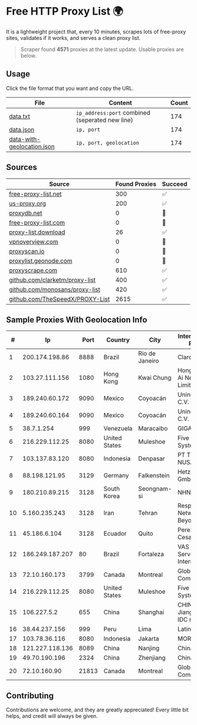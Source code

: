 
# Free HTTP Proxy List 🌍

It is a lightweight project that, every 10 minutes, scrapes lots of free-proxy sites, validates if it works, and serves a clean proxy list.


> Scraper found **4571** proxies at the latest update. Usable proxies are below.

## Usage

Click the file format that you want and copy the URL.


|File|Content|Count|
|----|-------|-----|
|[data.txt](https://raw.githubusercontent.com/themiralay/Proxy-List-World/master/data.txt)|`ip_address:port` combined (seperated new line)|174|
|[data.json](https://raw.githubusercontent.com/themiralay/Proxy-List-World/master/data.json)|`ip, port`|174|
|[data-with-geolocation.json](https://raw.githubusercontent.com/themiralay/Proxy-List-World/master/data-with-geolocation.json)|`ip, port, geolocation`|174|

## Sources

|Source|Found Proxies|Succeed|
|------|-------------|-------|
|[free-proxy-list.net](https://free-proxy-list.net)|300|✅|
|[us-proxy.org](https://www.us-proxy.org)|200|✅|
|[proxydb.net](http://proxydb.net)|0|🚫|
|[free-proxy-list.com](https://free-proxy-list.com/?page=&port=&type%5B%5D=http&type%5B%5D=https&up_time=0&search=Search)|0|🚫|
|[proxy-list.download](https://www.proxy-list.download/HTTP)|26|✅|
|[vpnoverview.com](https://vpnoverview.com/privacy/anonymous-browsing/free-proxy-servers)|0|🚫|
|[proxyscan.io](https://www.proxyscan.io)|0|🚫|
|[proxylist.geonode.com](https://proxylist.geonode.com/api/proxy-list?limit=300&page=1&sort_by=lastChecked&sort_type=desc&protocols=http,https)|0|🚫|
|[proxyscrape.com](https://api.proxyscrape.com/v2/?request=displayproxies&protocol=http&timeout=10000&country=all&ssl=all&anonymity=all)|610|✅|
|[github.com/clarketm/proxy-list](https://raw.githubusercontent.com/clarketm/proxy-list/master/proxy-list-raw.txt)|400|✅|
|[github.com/monosans/proxy-list](https://raw.githubusercontent.com/monosans/proxy-list/main/proxies/http.txt)|420|✅|
|[github.com/TheSpeedX/PROXY-List](https://raw.githubusercontent.com/TheSpeedX/PROXY-List/master/http.txt)|2615|✅|


## Sample Proxies With Geolocation Info

|#|Ip|Port|Country|City|Internet Service Provider|
|-|--|----|-------|----|-------------------------|
|1|200.174.198.86|8888|Brazil|Rio de Janeiro|Claro S.A|
|2|103.27.111.156|1080|Hong Kong|Kwai Chung|Hong Kong San Ai Net Int'l Limited|
|3|189.240.60.172|9090|Mexico|Coyoacán|Uninet S.A. de C.V.|
|4|189.240.60.164|9090|Mexico|Coyoacán|Uninet S.A. de C.V.|
|5|38.7.1.254|999|Venezuela|Maracaibo|GIGAPOP, C.A.|
|6|216.229.112.25|8080|United States|Muleshoe|Five Area Systems, LLC|
|7|103.137.83.120|8080|Indonesia|Denpasar|PT TELIO INTI NUSA|
|8|88.198.121.95|3129|Germany|Falkenstein|Hetzner Online GmbH|
|9|180.210.89.215|3128|South Korea|Seongnam-si|NHNCLOUD|
|10|5.160.235.243|3128|Iran|Tehran|Respina Networks & Beyond PJSC|
|11|45.186.6.104|3128|Ecuador|Quito|Perez Tito Julio Cesar|
|12|186.249.187.207|80|Brazil|Fortaleza|VAS Freitas Servicos de Internet Ltda|
|13|72.10.160.173|3799|Canada|Montreal|GloboTech Communications|
|14|216.229.112.25|8080|United States|Muleshoe|Five Area Systems, LLC|
|15|106.227.5.2|655|China|Shanghai|CHINANET Jiangx province IDC network|
|16|38.44.237.156|999|Peru|Lima|Latin Cable|
|17|103.78.36.116|8080|Indonesia|Jakarta|MORATELINDO|
|18|121.227.118.136|8089|China|Nanjing|China Telecom|
|19|49.70.190.196|2324|China|Zhenjiang|Chinanet|
|20|72.10.160.90|21813|Canada|Montreal|GloboTech Communications|



## Contributing

Contributions are welcome, and they are greatly appreciated! Every
little bit helps, and credit will always be given.

